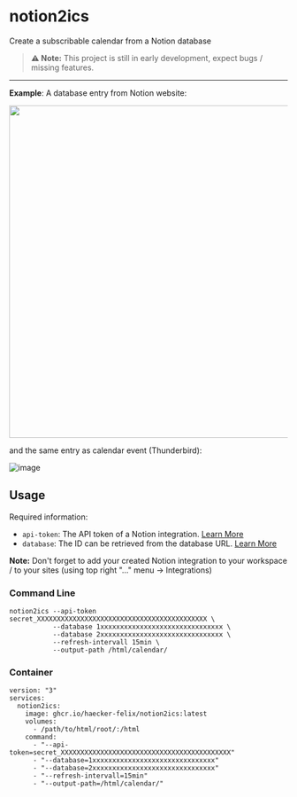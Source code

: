 # notion2ics

Create a subscribable calendar from a Notion database 

> **⚠️ Note:** This project is still in early development, expect bugs / missing features.

---

**Example**: A database entry from Notion website:

<img src="https://user-images.githubusercontent.com/6001248/227783137-0831e658-0d99-4d24-b2bd-43432940542e.png" width="600">

and the same entry as calendar event (Thunderbird):

![image](https://user-images.githubusercontent.com/6001248/227783200-e990548d-275a-406f-8bf4-20ce4f74971a.png)


## Usage

Required information:
- `api-token`: The API token of a Notion integration. [Learn More](https://www.notion.so/my-integrations)
- `database`: The ID can be retrieved from the database URL. [Learn More](https://developers.notion.com/reference/retrieve-a-database)

**Note:** Don't forget to add your created Notion integration to your workspace / to your sites (using top right "..." menu -> Integrations)

### Command Line

```
notion2ics --api-token secret_XXXXXXXXXXXXXXXXXXXXXXXXXXXXXXXXXXXXXXXXXXX \
           --database 1xxxxxxxxxxxxxxxxxxxxxxxxxxxxxxx \
           --database 2xxxxxxxxxxxxxxxxxxxxxxxxxxxxxxx \
           --refresh-intervall 15min \
           --output-path /html/calendar/
```

### Container

```
version: "3"
services:
  notion2ics:
    image: ghcr.io/haecker-felix/notion2ics:latest
    volumes:
      - /path/to/html/root/:/html
    command:
      - "--api-token=secret_XXXXXXXXXXXXXXXXXXXXXXXXXXXXXXXXXXXXXXXXXXX"
      - "--database=1xxxxxxxxxxxxxxxxxxxxxxxxxxxxxxx"
      - "--database=2xxxxxxxxxxxxxxxxxxxxxxxxxxxxxxx"
      - "--refresh-intervall=15min"
      - "--output-path=/html/calendar/"
```
